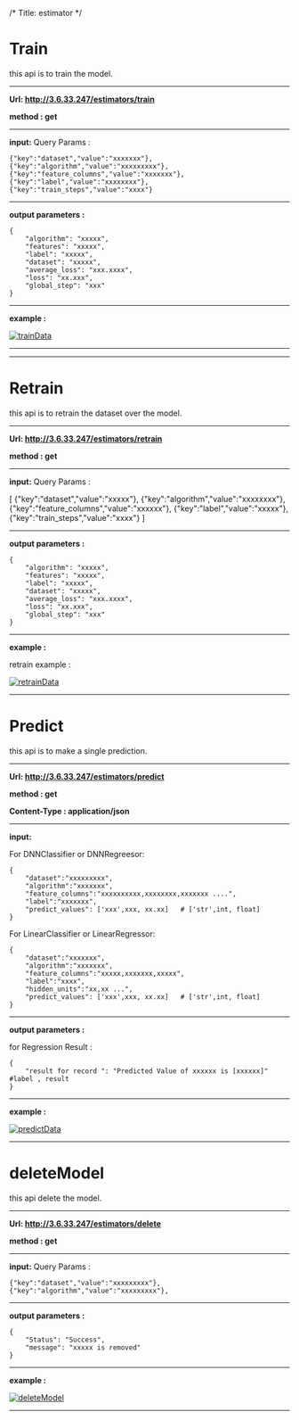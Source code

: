 /*
Title: estimator
*/


# Train

this api is to train the model.

------------

**Url: http://3.6.33.247/estimators/train**

**method : get**

------------

**input:**
Query Params :

    {"key":"dataset","value":"xxxxxxx"},
    {"key":"algorithm","value":"xxxxxxxxx"},
    {"key":"feature_columns","value":"xxxxxxx"},
    {"key":"label","value":"xxxxxxxx"},
    {"key":"train_steps","value":"xxxx"}

------------

**output parameters :**

    {
        "algorithm": "xxxxx",
        "features": "xxxxx",
        "label": "xxxxx",
        "dataset": "xxxxx",
        "average_loss": "xxx.xxxx",
        "loss": "xx.xxx",
        "global_step": "xxx"
    }

------------

**example :**


[![trainData](!%5Bscreen-shots%5D/train.png "trainData")](!%5Bscreen-shots%5D/train.png "trainData")

------------
------------


# Retrain

this api is to retrain the dataset over the model.

------------

**Url: http://3.6.33.247/estimators/retrain**

**method : get**

------------

**input:**
Query Params :

[
    {"key":"dataset","value":"xxxxx"},
    {"key":"algorithm","value":"xxxxxxxx"},
    {"key":"feature_columns","value":"xxxxxx"},
    {"key":"label","value":"xxxxx"},
    {"key":"train_steps","value":"xxxx"}
    ]

------------

**output parameters :**

    {
        "algorithm": "xxxxx",
        "features": "xxxxx",
        "label": "xxxxx",
        "dataset": "xxxxx",
        "average_loss": "xxx.xxxx",
        "loss": "xx.xxx",
        "global_step": "xxx"
    }

------------

**example :**

retrain example :

[![retrainData](!%5Bscreen-shots%5D/retrain.png "retrainData")](!%5Bscreen-shots%5D/retrain.png "retrainData")

------------

# Predict 

this api is to make a single prediction.

------------

**Url: http://3.6.33.247/estimators/predict**

**method : get**

**Content-Type : application/json**

------------

**input:**

For DNNClassifier or DNNRegreesor:

    {
	    "dataset":"xxxxxxxxx",
	    "algorithm":"xxxxxxx",
	    "feature_columns":"xxxxxxxxxx,xxxxxxxx,xxxxxxx ....",
	    "label":"xxxxxxx",
	    "predict_values": ['xxx',xxx, xx.xx]   # ['str',int, float]
    }

For LinearClassifier or LinearRegressor:

    {
	    "dataset":"xxxxxxx",
	    "algorithm":"xxxxxxx",
	    "feature_columns":"xxxxx,xxxxxxx,xxxxx",
	    "label":"xxxx",
        "hidden_units":"xx,xx ...",
	    "predict_values": ['xxx',xxx, xx.xx]   # ['str',int, float]
    }

------------

**output parameters :**

for Regression Result :

    {
        "result for record ": "Predicted Value of xxxxxx is [xxxxxx]"  #label , result
    }


------------

**example :**

[![predictData](!%5Bscreen-shots%5D/predict.png "predictData")](!%5Bscreen-shots%5D/predict.png "predictData") 

------------

# deleteModel 

this api delete the model.

------------

**Url: http://3.6.33.247/estimators/delete**

**method : get**

------------

**input:**
Query Params :

    {"key":"dataset","value":"xxxxxxxxx"},
    {"key":"algorithm","value":"xxxxxxxxx"},

------------

**output parameters :**

    {
        "Status": "Success",
        "message": "xxxxx is removed"
    }

------------

**example :**

[![deleteModel](!%5Bscreen-shots%5D/delete.png "deleteModel")](!%5Bscreen-shots%5D/delete.png "deleteModel")

------------
